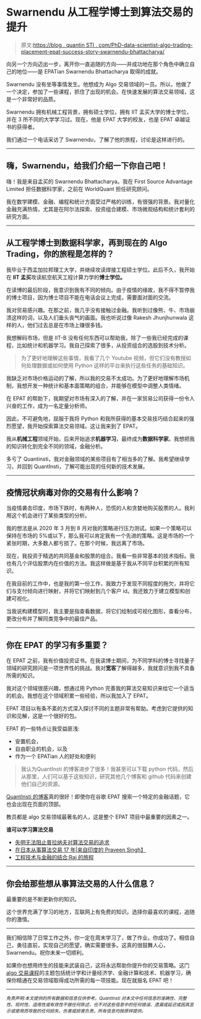 # Swarnendu 从工程学博士到算法交易的提升

> 原文:[https://blog . quantin STI . com/PhD-data-scientist-algo-trading-placement-epat-success-story-swarnendu-bhattacharya/](https://blog.quantinsti.com/phd-data-scientist-algo-trading-placement-epat-success-story-swarnendu-bhattacharya/)

向另一个方向迈出一步，离开你一直追随的方向——并成功地在那个角色中确立自己的地位——是 EPATian Swarnendu Bhattacharya 取得的成就。

Swarnendu 没有坐等事情发生。他想成为 Algo 交易领域的一员。所以，他做了一个决定，参加了一些课程，抓住了出现的机会。在快速发展的算法交易领域，这是一个非常好的品质。

Swarnendu 拥有机械工程背景，拥有硕士学位，拥有 IIT 孟买大学的博士学位，并在 3 所不同的大学学习过。现在，他是 EPAT 大学的校友，也是 EPAT 卓越证书的获得者。

我们通过一个电话采访了 Swarnendu，了解了他的旅程，讨论是这样进行的。

* * *

## 嗨，Swarnendu，给我们介绍一下你自己吧！

嗨！我是来自孟买的 Swarnendu Bhattacharya。我在 First Source Advantage Limited 担任数据科学家，之前在 WorldQuant 担任研究顾问。

我在数学建模、金融、编程和统计方面受过严格的训练，有很强的背景。我对量化金融充满热情，尤其是在阿尔法探索、投资组合建模、市场微观结构和统计套利的研究方面。

* * *

## 从工程学博士到数据科学家，再到现在的 Algo Trading，你的旅程是怎样的？

我毕业于西孟加拉邦理工大学，并继续攻读焊接工程硕士学位。此后不久，我开始在 **IIT 孟买**攻读航空航天工程计算力学的**博士学位。**

在读博的最后阶段，我意识到我有不同的倾向。由于疫情的缘故，我不得不暂停我的博士项目，因为博士项目不能在电话会议上完成，需要面对面的交流。

我对贸易感兴趣。在那之前，我几乎没有接触过金融。我听到过像熊、牛、市场崩溃这样的词，以及人们垂头丧气的画面。我也听说过像 Rakesh Jhunjhunwala 这样的人，他们过去总是在市场上赚很多钱。

我想解码市场，但是 IIT-B 没有任何东西可以帮助我，除了一些我已经完成的课程，比如统计和机器学习。我自己探索了很多，从投资组合的选股到技术分析。

> 为了更好地理解这些事情，我看了几个 Youtube 视频，但它们没有教授如何处理数据或如何使用 Python 这样的平台来执行这些任务的基础知识。

我缺乏对市场价格运动的了解，所以我的交易不太成功。为了更好地理解市场机制，我想开发一种统计和基本面策略的组合，并能够在模型中调整人类情绪。

在 EPAT 的帮助下，我期望对市场有深入的了解，并在一家贸易公司获得一份令人兴奋的工作，成为一名定量分析师。

因此，不可避免地，屈服于我将 Python 和我所获得的基本交易技巧结合起来的强烈愿望，我开始探索算法交易领域。这让我来到了 EPAT。

我从**机械工程**领域开始，后来开始追求**机器学习**，最终成为**数据科学家**。我想把我的知识转化到完全不同的领域，金融分析。

多亏了 Quantinsti，我对金融领域的某些项目有了相当多的了解。我希望继续学习，并回到 QuantInsti，了解可能出现的任何新的技术发展。

* * *

## 疫情冠状病毒对你的交易有什么影响？

当疫情袭击印度，市场下跌时，有两种人，恐慌的人和贪婪地购买股票的人。我利用这个机会进行了某些类型的分析。

我的想法是从 2020 年 3 月到 8 月对我的策略进行压力测试。如果一个策略可以保持在市场的 5%或以下，那么我可以肯定我有一个先进的策略。这是市场的一个紧张时期，大多数人都亏损了。在那个时候，我远离了市场。

现在，我投资于精选的共同基金和股票的组合。我看一些非常基本的技术指标。我也有几个评估股票内在价值的方法。我这样做是基于我从不同平台积累的所有知识。

在我目前的工作中，也是我的第一份工作，我致力于发现不同程度的拖欠，并将它们与支付倾向进行映射，并将它们映射到几个客户 id。我还致力于建立模型和创建可视化。

当我说构建模型时，我主要是指查看数据，将它们绘制成可视化图形，查看分布，更改分布并了解同类竞争中的最佳产品。

* * *

## 你在 EPAT 的学习有多重要？

在 EPAT 之前，我有价值投资证书。在我读博士期间，为不同学科的博士寻找量子领域的研究顾问是一项世界性的挑战。我对**宽客**了解得越多，我就意识到我不具备所需的知识。

我对这个领域很感兴趣，想通过用 Python 完善我的算法交易知识来给它一个适当的机会。我想在这个领域积累一些经验，所以我加入了 EPAT。

EPAT 项目以有条不紊的方式深入探讨不同的主题非常有帮助。考虑到它提供的知识和见解，这是一个很好的包。

EPAT 的一些特点让我受益匪浅:

*   安置机会，
*   自由职业的机会，以及
*   作为一个 EPATian 人的好处和便利

> 我认为QuantInsti 的博客进步了很多！我甚至可以下载 python 代码，然后从那里，人们可以基于这些知识，研究其他几个博客和 github 代码来创建他们自己的资源。

[QuantInsti 的博客](/)真的很好！即使你在谷歌 EPAT 搜索一个特定的金融话题，它也会出现在页面的顶部。

教员都是 algo 交易领域最著名的人，这是整个 EPAT 项目中最重要的因素之一。

**谁可以学习算法交易**

*   [失明无法阻止普拉纳夫对算法交易的追求](/blindness-algorithmic-trading-epat-success-story-pranav-lal/)
*   [在日本从事算法交易 17 年|来自印度的 Praveen Singh】](/information-technology-investment-banking-algo-trading-epat-success-story-praveens-story/)
*   [工程技术与金融的结合:Raj 的旅程](/engineering-algorithmic-trading-epat-success-story-raj-mahajan/)

* * *

## 你会给那些想从事算法交易的人什么信息？

最重要的是不断更新你的知识。

这个世界充满了学习的地方，互联网上有免费的知识。选择你最喜欢的课程，追随你的激情。

* * *

我们相信除了日常工作之外，你一定在周末学习了，做了作业。你成功了。相信自己，勇往直前，实现自己的愿望，确实需要很多。这真的很鼓舞人心，Swarnendu。祝你未来一切顺利。

如果你也想用终生的技能来武装自己，这将永远帮助你提升你的交易策略。这门 [algo 交易课程](https://www.quantinsti.com/epat)的主题包括统计学和计量经济学、金融计算和技术、机器学习，确保你精通在交易领域取得成功所需的每一项技能。现在就报名 EPAT 吧！

* * *

*<small>免责声明:本文提供的所有数据和信息仅供参考。QuantInsti 对本文中任何信息的准确性、完整性、现时性、适用性或有效性不做任何陈述，也不对这些信息中的任何错误、遗漏或延迟或因其显示或使用而导致的任何损失、伤害或损害负责。所有信息均按原样提供。</small>*